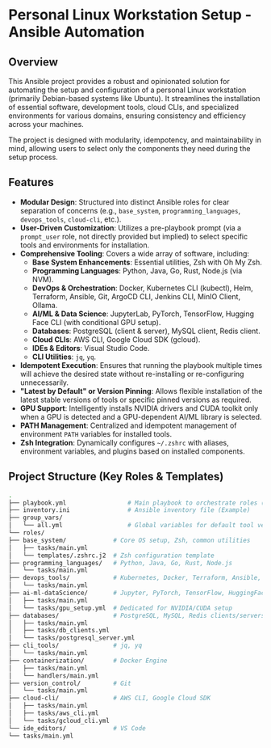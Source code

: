 # Personal Linux Workstation Setup - Ansible Automation

## Overview

This Ansible project provides a robust and opinionated solution for automating the setup and configuration of a personal Linux workstation (primarily Debian-based systems like Ubuntu). It streamlines the installation of essential software, development tools, cloud CLIs, and specialized environments for various domains, ensuring consistency and efficiency across your machines.

The project is designed with modularity, idempotency, and maintainability in mind, allowing users to select only the components they need during the setup process.

## Features

* **Modular Design**: Structured into distinct Ansible roles for clear separation of concerns (e.g., `base_system`, `programming_languages`, `devops_tools`, `cloud-cli`, etc.).
* **User-Driven Customization**: Utilizes a pre-playbook prompt (via a `prompt_user` role, not directly provided but implied) to select specific tools and environments for installation.
* **Comprehensive Tooling**: Covers a wide array of software, including:
    * **Base System Enhancements**: Essential utilities, Zsh with Oh My Zsh.
    * **Programming Languages**: Python, Java, Go, Rust, Node.js (via NVM).
    * **DevOps & Orchestration**: Docker, Kubernetes CLI (kubectl), Helm, Terraform, Ansible, Git, ArgoCD CLI, Jenkins CLI, MinIO Client, Ollama.
    * **AI/ML & Data Science**: JupyterLab, PyTorch, TensorFlow, Hugging Face CLI (with conditional GPU setup).
    * **Databases**: PostgreSQL (client & server), MySQL client, Redis client.
    * **Cloud CLIs**: AWS CLI, Google Cloud SDK (gcloud).
    * **IDEs & Editors**: Visual Studio Code.
    * **CLI Utilities**: `jq`, `yq`.
* **Idempotent Execution**: Ensures that running the playbook multiple times will achieve the desired state without re-installing or re-configuring unnecessarily.
* **"Latest by Default" or Version Pinning**: Allows flexible installation of the latest stable versions of tools or specific pinned versions as required.
* **GPU Support**: Intelligently installs NVIDIA drivers and CUDA toolkit only when a GPU is detected and a GPU-dependent AI/ML library is selected.
* **PATH Management**: Centralized and idempotent management of environment `PATH` variables for installed tools.
* **Zsh Integration**: Dynamically configures `~/.zshrc` with aliases, environment variables, and plugins based on installed components.

## Project Structure (Key Roles & Templates)
```bash
.
├── playbook.yml                 # Main playbook to orchestrate roles (To be created/reviewed)
├── inventory.ini                # Ansible inventory file (Example)
├── group_vars/
│   └── all.yml                  # Global variables for default tool versions etc. (To be created/reviewed)
└── roles/
├── base_system/             # Core OS setup, Zsh, common utilities
│   ├── tasks/main.yml
│   └── templates/.zshrc.j2  # Zsh configuration template
├── programming_languages/   # Python, Java, Go, Rust, Node.js
│   └── tasks/main.yml
├── devops_tools/            # Kubernetes, Docker, Terraform, Ansible, etc.
│   └── tasks/main.yml
├── ai-ml-dataScience/       # Jupyter, PyTorch, TensorFlow, HuggingFace
│   ├── tasks/main.yml
│   └── tasks/gpu_setup.yml  # Dedicated for NVIDIA/CUDA setup
├── databases/               # PostgreSQL, MySQL, Redis clients/servers
│   ├── tasks/main.yml
│   ├── tasks/db_clients.yml
│   └── tasks/postgresql_server.yml
├── cli_tools/               # jq, yq
│   └── tasks/main.yml
├── containerization/        # Docker Engine
│   ├── tasks/main.yml
│   └── handlers/main.yml
├── version_control/         # Git
│   └── tasks/main.yml
├── cloud-cli/               # AWS CLI, Google Cloud SDK
│   ├── tasks/main.yml
│   ├── tasks/aws_cli.yml
│   └── tasks/gcloud_cli.yml
└── ide_editors/             # VS Code
└── tasks/main.yml
```